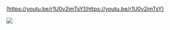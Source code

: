 [https://youtu.be/r1U0v2imTsY](https://youtu.be/r1U0v2imTsY)﻿

![](https://scrap.kakaocdn.net/dn/zihVC/hyUgNYm3cA/JZ6KTVUek3F1XWam6AooO0/img.jpg?width=1152&height=720&face=0_0_1152_720,https://scrap.kakaocdn.net/dn/cr6U2G/hyUdRVIp4i/ktTYVRevw66x9lZXS5rcfK/img.jpg?width=1152&height=720&face=0_0_1152_720)